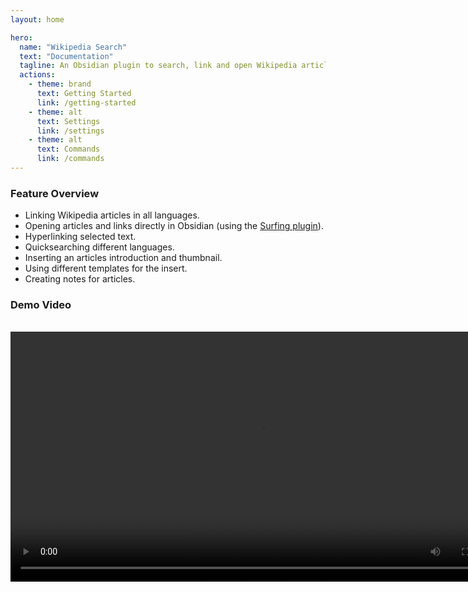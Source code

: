 ```yaml
---
layout: home

hero:
  name: "Wikipedia Search"
  text: "Documentation"
  tagline: An Obsidian plugin to search, link and open Wikipedia articles directly from the app.
  actions:
    - theme: brand
      text: Getting Started
      link: /getting-started
    - theme: alt
      text: Settings
      link: /settings
    - theme: alt
      text: Commands
      link: /commands
---
```


### Feature Overview

- Linking Wikipedia articles in all languages.
- Opening articles and links directly in Obsidian (using the [Surfing plugin](https://github.com/PKM-er/Obsidian-Surfing)).
- Hyperlinking selected text.
- Quicksearching different languages.
- Inserting an articles introduction and thumbnail.
- Using different templates for the insert.
- Creating notes for articles.

### Demo Video

<br/>

<video style="width:800px" controls>
<source src="/demo.mp4" type="video/mp4"/>
</video>
